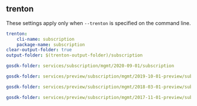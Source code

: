 
## trenton

These settings apply only when `--trenton` is specified on the command line.

``` yaml $(trenton)
trenton:
    cli-name: subscription
    package-name: subscription
clear-output-folder: true
output-folder: $(trenton-output-folder)/subscription
```

``` yaml $(tag)=='package-2020-09' && $(trenton)
gosdk-folder: services/subscription/mgmt/2020-09-01/subscription
```

``` yaml $(tag)=='package-2019-10-preview' && $(trenton)
gosdk-folder: services/preview/subscription/mgmt/2019-10-01-preview/subscription
```

``` yaml $(tag)=='package-2018-03-preview' && $(trenton)
gosdk-folder: services/preview/subscription/mgmt/2018-03-01-preview/subscription
```

``` yaml $(tag)=='package-2017-11-preview' && $(trenton)
gosdk-folder: services/preview/subscription/mgmt/2017-11-01-preview/subscription
```
